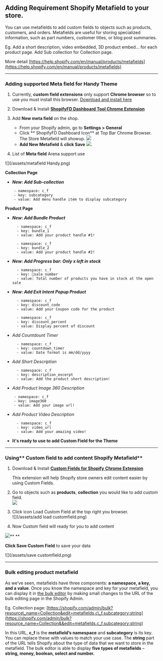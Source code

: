 ## Adding Requirement Shopify Metafield to your store.

You can use metafields to add custom fields to objects such as products, customers, and orders. Metafields are useful for storing specialized information, such as part numbers, customer titles, or blog post summaries.

Eg. Add a short description, video embedded, 3D product embed... for each product page. Add Sub collection for Collection page.

More detail [https://help.shopify.com/en/manual/products/metafields](https://help.shopify.com/en/manual/products/metafields)

---

### Adding supported Meta field for Handy Theme

1. Currently, **custom field extensions** only support **Chrome browser** so to use you must install this browser. [Download and install here](https://www.google.com/intl/en/chrome/browser/desktop/index.html)

2. Download & Install [**ShopifyFD Dashboard Tool Chrome Extension**](https://chrome.google.com/webstore/detail/shopifyfd-dashboard-tool/lffljkleilfpjlmcdnoaghhcbnemelge?hl=en)

3. Add **New meta field** on the shop.

   * From your Shopify admin, go to **Settings &gt; General**
   * Click ** ShopifyFD Dashboard Icon** at Top Bar Chrome Browser.
     The Store Metafield will showup.
     ![](/assets/ShopifyFD.png)
   * **Add New Metafield** & **click Save**
     ![](https://media.giphy.com/media/xT9IgsIcmG9yPuYXXG/giphy.gif).

4. List of **Meta field** Arena support use  

![](/assets/metafield Handy.png)

**Collection Page**

* _**New: Add Sub-collection**_

```
    - namespace: c_f
    - key: subcategory
    - value: Add menu handle item to display subcategory
```

**Product Page**

* _**New: Add Bundle Product**_

  ```
    - namespace: c_f
    - key: bundle_1
    - value: Add your product handle #1!

    - namespace: c_f
    - key: bundle_2
    - value: Add your product handle #2!
  ```
* _**New: Add Progress bar: Only x left in stock**_

  ```
    - namespace: c_f
    - key: sale_number
    - value: Total number of products you have in stock at the open sale
  ```

* _**New: Add Exit Intent Popup Product**_

  ```
    - namespace: c_f
    - key: discount_code
    - value: Add your Coupon code for the product

    - namespace: c_f
    - key: discount_percent
    - value: Display percent of discount
  ```

* _Add Countdount Timer_

  ```
    - namespace: c_f
    - key: countdown_timer
    - value: Date format is mm/dd/yyyy
  ```

* _Add Short Description_

  ```
    - namespace: c_f
    - key: description_excerpt
    - value: Add the product short description!
  ```

* _Add Product Image 360 Description_

```
    - namespace: c_f
    - key: image360
    - value: Add your image url!
```

* _Add Product Video Description_
  ```
    - namespace: c_f
    - key: video_url
    - value: Add your amazing video!
  ```

* **It's ready to use to add Custom Field for the Theme**

---

### Using** Custom field to add content Shopify Metafield**

1. Download & Install [**Custom Fields for Shopify** **Chrome Extension**](https://chrome.google.com/webstore/detail/custom-fields-for-shopify/alfplfpobekffinigeidgmmfjollghln?hl=en-GB)

   This extension will help Shopify store owners edit content easier by using Custom Fields.

2. Go to objects such as **products**, **collection** you would like to add custom field.  
   ![](/assets/collection-noncustom.png)

3. Click icon Load Custom Field at the top right you browser.  
   ![](/assets/add load customfield.png)

4. Now Custom field will ready for you to add content

![](/assets/custom-field.png)** **

**Click Save Custom Field** to save your data

![](/assets/save customfield.png)

---

### Bulk editing product metafield

As we’ve seen, metafields have three components: **a namespace, a key, and a value**. Once you know the namespace and key for your metafield, you can display it in [the bulk editor](https://help.shopify.com/en/manual/productivity-tools/bulk-editing-products) by making small changes to the URL of the bulk editing page in the Shopify Admin.

Eg. Collection page: [https://shopify.com/admin/bulk?resource\_name=Collection&edit=metafields.c\_f.subcategory:string](https://shopify.com/admin/bulk?resource_name=Collection&&edit=metafields.c_f.subcategory:string)

In this URL, **c\_f** is the **metafield’s namespace** and **subcategory** is its key. You can replace these with values to match your use case. The **string** part of the URL tells Shopify about the type of data that we want to store in the metafield. The bulk editor is able to display **five types of metafields** – **string, money, boolean, select and number.**



